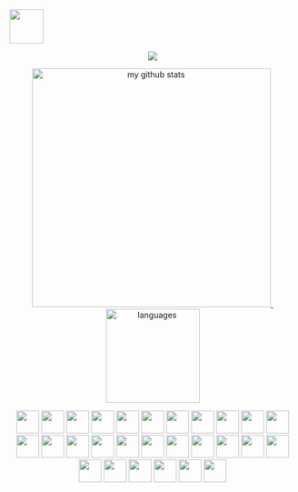 <div >
<!-- top left -->
<a href="#">
    <img src="https://s1.ax1x.com/2020/10/09/0rnzJH.gif" width="60" height="60"/>
</a>

<!-- thropy -->
<a href="https://blog.hvkcoder.me/love">
    <p align="center">
        <img src="https://github-profile-trophy.vercel.app/?username=SilenceHVK&column=7&theme=onedark"/>
    </p>
</a>

<!-- status codes -->
<a align="center" href="https://blog.hvkcoder.me/love">
    <p align="center">
    <img src="https://github-readme-stats.vercel.app/api?username=SilenceHVK&show_icons=true&theme=tokyonight" alt="my github stats" width="420"/>&nbsp;<img src="https://github-readme-stats.vercel.app/api/top-langs/?username=SilenceHVK&layout=compact&theme=tokyonight" alt="languages" height="165">
    </p>
</a>

<!-- programming langs i work-->
<p align="center">
       <img src="https://silencehvk.github.io/icons/linux/linux-original.svg" width="40px" height="40px"/>
       <img src="https://silencehvk.github.io/icons/android/android-plain.svg" width="40px" height="40px"/>
        <img src="https://silencehvk.github.io/icons/apple/apple-original.svg" width="40px" height="40px"/>
        <img src="https://silencehvk.github.io/icons/git/git-original.svg" width="40px" height="40px"/>
        <img src="https://silencehvk.github.io/icons/github/github-original.svg" width="40px" height="40px"/>
         <img src="https://silencehvk.github.io/icons/gitlab/gitlab-original.svg" width="40px" height="40px"/>
         <img src="https://silencehvk.github.io/icons/java/java-original.svg" width="40px" height="40px"/>
         <img src="https://silencehvk.github.io/icons/go/go-original.svg" width="40px" height="40px"/>
        <img src="https://silencehvk.github.io/icons/python/python-original.svg" width="40px" height="40px"/>
        <img src="https://silencehvk.github.io/icons/csharp/csharp-original.svg" width="40px" height="40px"/>
        <img src="https://silencehvk.github.io/icons/rust/rust-plain.svg" width="40px" height="40px"/>
         <img src="https://silencehvk.github.io/icons/scala/scala-original.svg" width="40px" height="40px"/>
        <img src="https://silencehvk.github.io/icons/swift/swift-original.svg" width="40px" height="40px"/>
        <img src="https://silencehvk.github.io/icons/flutter/flutter-original.svg" width="40px" height="40px"/>
         <img src="https://silencehvk.github.io/icons/javascript/javascript-original.svg" width="40px" height="40px"/>
        <img src="https://silencehvk.github.io/icons/typescript/typescript-original.svg" width="40px" height="40px"/>
         <img src="https://silencehvk.github.io/icons/nodejs/nodejs-original.svg" width="40px" height="40px"/>
         <img src="https://silencehvk.github.io/icons/html5/html5-original.svg" width="40px" height="40px"/>
        <img src="https://silencehvk.github.io/icons/css3/css3-original.svg" width="40px" height="40px"/>
         <img src="https://silencehvk.github.io/icons/webpack/webpack-original.svg" width="40px" height="40px"/>
         <img src="https://silencehvk.github.io/icons/angularjs/angularjs-original.svg" width="40px" height="40px"/>
         <img src="https://silencehvk.github.io/icons/react/react-original.svg" width="40px" height="40px"/>
         <img src="https://silencehvk.github.io/icons/vuejs/vuejs-original.svg" width="40px" height="40px"/>
        <img src="https://silencehvk.github.io/icons/bootstrap/bootstrap-plain.svg" width="40px" height="40px"/>
         <img src="https://silencehvk.github.io/icons/mysql/mysql-plain.svg" width="40px" height="40px"/>
        <img src="https://silencehvk.github.io/icons/mongodb/mongodb-original.svg" width="40px" height="40px"/>
         <img src="https://silencehvk.github.io/icons/postgresql/postgresql-original.svg" width="40px" height="40px"/>
         <img src="https://silencehvk.github.io/icons/redis/redis-original.svg" width="40px" height="40px"/>
</p>
